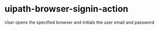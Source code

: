 # uipath-browser-signin-action
User opens the specified browser and initials the user email and password
